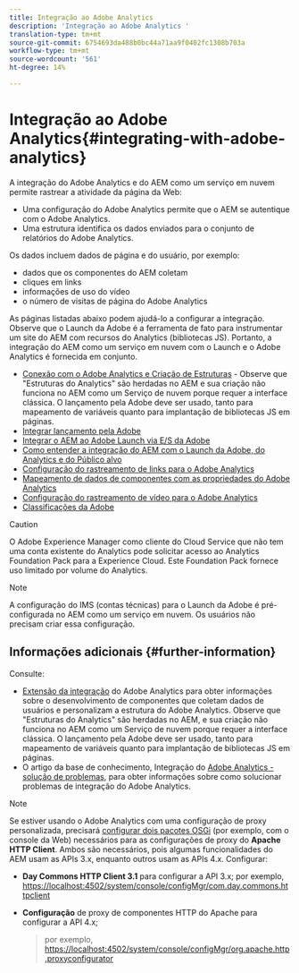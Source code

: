 ```yaml
---
title: Integração ao Adobe Analytics
description: 'Integração ao Adobe Analytics '
translation-type: tm+mt
source-git-commit: 6754693da488b0bc44a71aa9f0402fc1308b703a
workflow-type: tm+mt
source-wordcount: '561'
ht-degree: 14%

---
```



# Integração ao Adobe Analytics{#integrating-with-adobe-analytics}

A integração do Adobe Analytics e do AEM como um serviço em nuvem permite rastrear a atividade da página da Web:

* Uma configuração do Adobe Analytics permite que o AEM se autentique com o Adobe Analytics.
* Uma estrutura identifica os dados enviados para o conjunto de relatórios do Adobe Analytics.

Os dados incluem dados de página e do usuário, por exemplo:

* dados que os componentes do AEM coletam
* cliques em links
* informações de uso do vídeo
* o número de visitas de página do Adobe Analytics

As páginas listadas abaixo podem ajudá-lo a configurar a integração. Observe que o Launch da Adobe é a ferramenta de fato para instrumentar um site do AEM com recursos do Analytics (bibliotecas JS). Portanto, a integração do AEM como um serviço em nuvem com o Launch e o Adobe Analytics é fornecida em conjunto.

* [Conexão com o Adobe Analytics e Criação de Estruturas](https://docs.adobe.com/content/help/en/experience-manager-65/administering/integration/adobeanalytics-connect.html) - Observe que &quot;Estruturas do Analytics&quot; são herdadas no AEM e sua criação não funciona no AEM como um Serviço de nuvem porque requer a interface clássica. O lançamento pela Adobe deve ser usado, tanto para mapeamento de variáveis quanto para implantação de bibliotecas JS em páginas.
* [Integrar lançamento pela Adobe](https://docs.adobe.com/content/help/en/experience-manager-learn/sites/integrations/adobe-launch-integration-tutorial-understand.html)
* [Integrar o AEM ao Adobe Launch via E/S da Adobe](https://helpx.adobe.com/experience-manager/using/aem_launch_adobeio_integration.html)
* [Como entender a integração do AEM com o Launch da Adobe, do Analytics e do Público alvo](https://helpx.adobe.com/experience-manager/kt/integration/using/aem-launch-integration-tutorial-understand.html)
* [Configuração do rastreamento de links para o Adobe Analytics](https://docs.adobe.com/content/help/en/experience-manager-65/administering/integration/adobeanalytics-link.html)
* [Mapeamento de dados de componentes com as propriedades do Adobe Analytics](https://docs.adobe.com/content/help/en/experience-manager-65/administering/integration/adobeanalytics-mapping.html)
* [Configuração do rastreamento de vídeo para o Adobe Analytics](https://docs.adobe.com/content/help/en/experience-manager-65/administering/integration/adobeanalytics-video.html)
* [Classificações da Adobe](https://docs.adobe.com/content/help/en/experience-manager-65/administering/integration/adobeanalytics-classifications.html)

>[!CAUTION]
>
>O Adobe Experience Manager como cliente do Cloud Service que não tem uma conta existente do Analytics pode solicitar acesso ao Analytics Foundation Pack para a Experience Cloud.  Este Foundation Pack fornece uso limitado por volume do Analytics.

>[!NOTE]
>
>A configuração do IMS (contas técnicas) para o Launch da Adobe é pré-configurada no AEM como um serviço em nuvem. Os usuários não precisam criar essa configuração.

## Informações adicionais {#further-information}

Consulte:

* [Extensão da integração](https://docs.adobe.com/content/help/en/experience-manager-65/developing/extending-aem/extending-analytics/extending-analytics.html) do Adobe Analytics para obter informações sobre o desenvolvimento de componentes que coletam dados de usuários e personalizam a estrutura do Adobe Analytics. Observe que &quot;Estruturas do Analytics&quot; são herdadas no AEM, e sua criação não funciona no AEM como um Serviço de nuvem porque requer a interface clássica. O lançamento pela Adobe deve ser usado, tanto para mapeamento de variáveis quanto para implantação de bibliotecas JS em páginas.
* O artigo da base de conhecimento, Integração do [Adobe Analytics - solução de problemas](https://helpx.adobe.com/experience-manager/kb/sitecatalystintegrationtroubleshooting.html), para obter informações sobre como solucionar problemas de integração do Adobe Analytics.

>[!NOTE]
>
>Se estiver usando o Adobe Analytics com uma configuração de proxy personalizada, precisará [configurar dois pacotes OSGi](https://docs.adobe.com/content/help/en/experience-manager-65/deploying/configuring/configuring-osgi.html) (por exemplo, com o console da Web) necessários para as configurações de proxy do **Apache HTTP Client**. Ambos são necessários, pois algumas funcionalidades do AEM usam as APIs 3.x, enquanto outros usam as APIs 4.x. Configurar:
>
>* **Day Commons HTTP Client 3.1** para configurar a API 3.x;
   >  por exemplo, [https://localhost:4502/system/console/configMgr/com.day.commons.httpclient](https://localhost:4502/system/console/configMgr/com.day.commons.httpclient)
   >
   >
* **Configuração** de proxy de componentes HTTP do Apache para configurar a API 4.x;
   >  por exemplo, [https://localhost:4502/system/console/configMgr/org.apache.http.proxyconfigurator](https://localhost:4502/system/console/configMgr/org.apache.http.proxyconfigurator)

>


